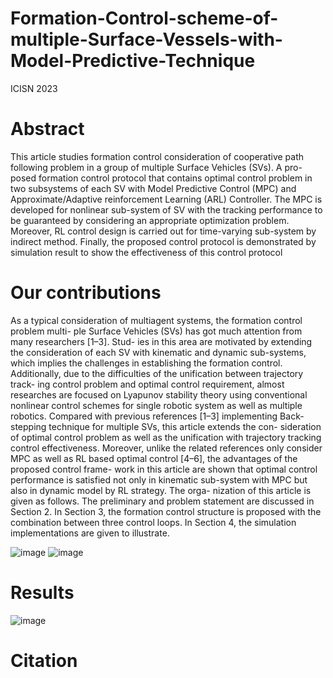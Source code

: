 # Formation-Control-scheme-of-multiple-Surface-Vessels-with-Model-Predictive-Technique
ICISN 2023
# Abstract
This article studies formation control consideration of cooperative
path following problem in a group of multiple Surface Vehicles (SVs). A pro-
posed formation control protocol that contains optimal control problem in two
subsystems of each SV with Model Predictive Control (MPC) and Approximate/Adaptive
reinforcement Learning (ARL) Controller. The MPC is developed for nonlinear
sub-system of SV with the tracking performance to be guaranteed by considering
an appropriate optimization problem. Moreover, RL control design is carried out
for time-varying sub-system by indirect method. Finally, the proposed control
protocol is demonstrated by simulation result to show the effectiveness of this
control protocol
# Our contributions
As a typical consideration of multiagent systems, the formation control problem multi-
ple Surface Vehicles (SVs) has got much attention from many researchers [1–3]. Stud-
ies in this area are motivated by extending the consideration of each SV with kinematic
and dynamic sub-systems, which implies the challenges in establishing the formation
control. Additionally, due to the difficulties of the unification between trajectory track-
ing control problem and optimal control requirement, almost researches are focused
on Lyapunov stability theory using conventional nonlinear control schemes for single
robotic system as well as multiple robotics. Compared with previous references [1–3]
implementing Back-stepping technique for multiple SVs, this article extends the con-
sideration of optimal control problem as well as the unification with trajectory tracking
control effectiveness. Moreover, unlike the related references only consider MPC as
well as RL based optimal control [4–6], the advantages of the proposed control frame-
work in this article are shown that optimal control performance is satisfied not only in
kinematic sub-system with MPC but also in dynamic model by RL strategy. The orga-
nization of this article is given as follows. The preliminary and problem statement are
discussed in Section 2. In Section 3, the formation control structure is proposed with the
combination between three control loops. In Section 4, the simulation implementations
are given to illustrate.

![image](https://github.com/VuManhHung307201/Formation-Control-scheme-of-multiple-Surface-Vessels-with-Model-Predictive-Technique/assets/106971509/e1b74987-943a-47ac-92ab-f45cf32987fb)
![image](https://github.com/VuManhHung307201/Formation-Control-scheme-of-multiple-Surface-Vessels-with-Model-Predictive-Technique/assets/106971509/0df69981-3f75-4741-a021-4ae04f94c49b)

# Results
![image](https://github.com/VuManhHung307201/Formation-Control-scheme-of-multiple-Surface-Vessels-with-Model-Predictive-Technique/assets/106971509/ae7fb667-c243-4266-b12d-b97609c405ab)
# Citation
